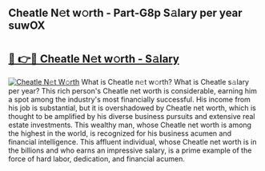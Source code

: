## Cheatle N𝚎t w𝚘rth - Part-G8p S𝚊lary per year suwOX

# <h2><a href="http://gc4n2ll.nevu.top/?p=Cheatle">🔗 👉🔴 Cheatle N𝚎t w𝚘rth - S𝚊lary</a></h2>

[![Cheatle N𝚎t W𝚘rth](https://i.imgur.com/Oavwk0R.jpeg)](http://gc4n2ll.nevu.top/?p=Cheatle)
What is Cheatle n𝚎t w𝚘rth? What is Cheatle s𝚊lary per year?
This rich person's Cheatle net worth is considerable, earning him a spot among the industry's most financially successful. His income from his job is substantial, but it is overshadowed by Cheatle net worth, which is thought to be amplified by his diverse business pursuits and extensive real estate investments. This wealthy man, whose Cheatle net worth is among the highest in the world, is recognized for his business acumen and financial intelligence. This affluent individual, whose Cheatle net worth is in the billions and who earns an impressive salary, is a prime example of the force of hard labor, dedication, and financial acumen.
